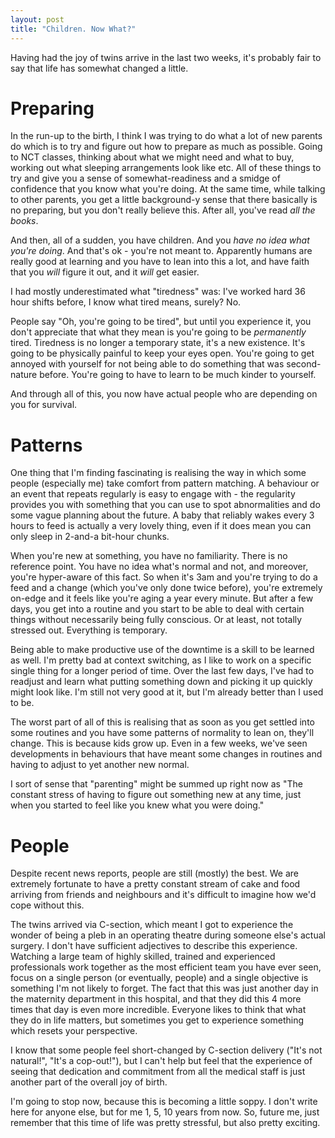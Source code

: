 ```yaml
---
layout: post
title: "Children. Now What?"
---
```


Having had the joy of twins arrive in the last two weeks, it's probably fair to say that life has somewhat changed a little.

# Preparing 

In the run-up to the birth, I think I was trying to do what a lot of new parents do which is to try and figure out how to prepare as much as possible. Going to NCT classes, thinking about what we might need and what to buy, working out what sleeping arrangements look like etc. All of these things to try and give you a sense of somewhat-readiness and a smidge of confidence that you know what you're doing. At the same time, while talking to other parents, you get a little background-y sense that there basically is no preparing, but you don't really believe this. After all, you've read *all the books*.

And then, all of a sudden, you have children. And you *have no idea what you're doing*. And that's ok - you're not meant to. Apparently humans are really good at learning and you have to lean into this a lot, and have faith that you *will* figure it out, and it *will* get easier.

I had mostly underestimated what "tiredness" was: I've worked hard 36 hour shifts before, I know what tired means, surely? No. 

People say "Oh, you're going to be tired", but until you experience it, you don't appreciate that what they mean is you're going to be *permanently* tired. Tiredness is no longer a temporary state, it's a new existence. It's going to be physically painful to keep your eyes open. You're going to get annoyed with yourself for not being able to do something that was second-nature before. You're going to have to learn to be much kinder to yourself.

And through all of this, you now have actual people who are depending on you for survival.

# Patterns

One thing that I'm finding fascinating is realising the way in which some people (especially me) take comfort from pattern matching. A behaviour or an event that repeats regularly is easy to engage with - the regularity provides you with something that you can use to spot abnormalities and do some vague planning about the future. A baby that reliably wakes every 3 hours to feed is actually a very lovely thing, even if it does mean you can only sleep in 2-and-a bit-hour chunks.

When you're new at something, you have no familiarity. There is no reference point. You have no idea what's normal and not, and moreover, you're hyper-aware of this fact. So when it's 3am and you're trying to do a feed and a change (which you've only done twice before), you're extremely on-edge and it feels like you're aging a year every minute. But after a few days, you get into a routine and you start to be able to deal with certain things without necessarily being fully conscious. Or at least, not totally stressed out. Everything is temporary.

Being able to make productive use of the downtime is a skill to be learned as well. I'm pretty bad at context switching, as I like to work on a specific single thing for a longer period of time. Over the last few days, I've had to readjust and learn what putting something down and picking it up quickly might look like. I'm still not very good at it, but I'm already better than I used to be.

The worst part of all of this is realising that as soon as you get settled into some routines and you have some patterns of normality to lean on, they'll change. This is because kids grow up. Even in a few weeks, we've seen developments in behaviours that have meant some changes in routines and having to adjust to yet another new normal.

I sort of sense that "parenting" might be summed up right now as "The constant stress of having to figure out something new at any time, just when you started to feel like you knew what you were doing." 

# People

Despite recent news reports, people are still (mostly) the best. We are extremely fortunate to have a pretty constant stream of cake and food arriving from friends and neighbours and it's difficult to imagine how we'd cope without this. 

The twins arrived via C-section, which meant I got to experience the wonder of being a pleb in an operating theatre during someone else's actual surgery. I don't have sufficient adjectives to describe this experience. Watching a large team of highly skilled, trained and experienced professionals work together as the most efficient team you have ever seen, focus on a single person (or eventually, people) and a single objective is something I'm not likely to forget. The fact that this was just another day in the maternity department in this hospital, and that they did this 4 more times that day is even more incredible. Everyone likes to think that what they do in life matters, but sometimes you get to experience something which resets your perspective.

I know that some people feel short-changed by C-section delivery ("It's not natural!", "It's a cop-out!"), but I can't help but feel that the experience of seeing that dedication and commitment from all the medical staff is just another part of the overall joy of birth. 

I'm going to stop now, because this is becoming a little soppy. I don't write here for anyone else, but for me 1, 5, 10 years from now. So, future me, just remember that this time of life was pretty stressful, but also pretty exciting.